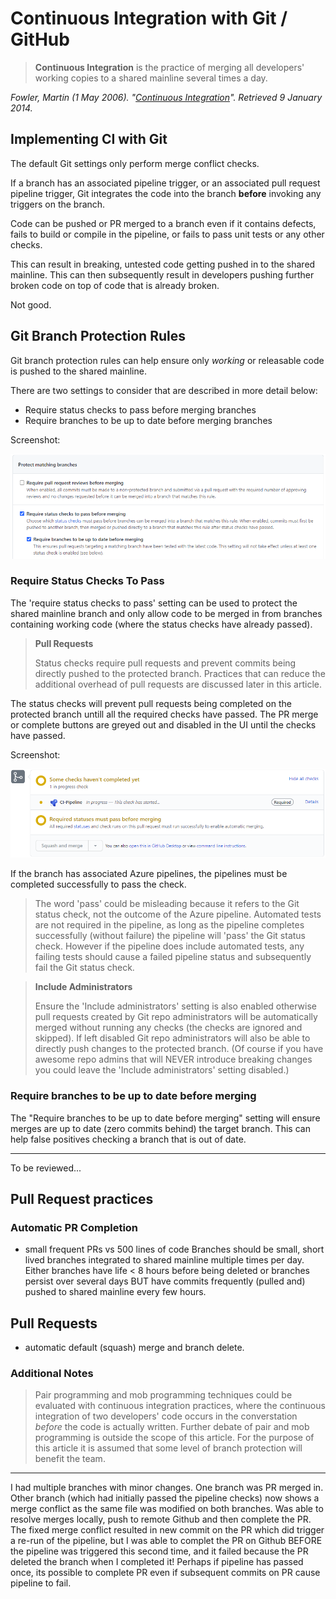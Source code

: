 # Continuous Integration with Git / GitHub

> **Continuous Integration** is the practice of merging all developers' working copies to a shared mainline several times a day.

*Fowler, Martin (1 May 2006). "[Continuous Integration](https://martinfowler.com/articles/continuousIntegration.html)". Retrieved 9 January 2014.*

## Implementing CI with Git 

The default Git settings only perform merge conflict checks.

If a branch has an associated pipeline trigger, or an associated pull request pipeline trigger, Git integrates the code into the branch **before** invoking any triggers on the branch.

Code can be pushed or PR merged to a branch even if it contains defects, fails to build or compile in the pipeline, or fails to pass unit tests or any other checks.

This can result in breaking, untested code getting pushed in to the shared mainline. This can then subsequently result in developers pushing further broken code on top of code that is already broken.

Not good. 

## Git Branch Protection Rules

Git branch protection rules can help ensure only *working* or releasable code is pushed to the shared mainline.

There are two settings to consider that are described in more detail below:

- Require status checks to pass before merging branches
- Require branches to be up to date before merging branches

Screenshot:

![Git branch protection status check settings](git-pipeline-status-check.png)

### Require Status Checks To Pass

The 'require status checks to pass' setting can be used to protect the shared mainline branch and only allow code to be merged in from branches containing working code (where the status checks have already passed).

> **Pull Requests**
>
> Status checks require pull requests and prevent commits being directly pushed to the protected branch. Practices that can reduce the additional overhead of pull requests are discussed later in this article.

The status checks will prevent pull requests being completed on the protected branch untill all the required checks have passed. The PR merge or complete buttons are greyed out and disabled in the UI until the checks have passed.

Screenshot:

![Git branch protection status check settings](git-pr-pipeline-status-check.png)

If the branch has associated Azure pipelines, the pipelines must be completed successfully to pass the check.

> The word 'pass' could be misleading because it refers to the Git status check, not the outcome of the Azure pipeline. Automated tests are not required in the pipeline, as long as the pipeline completes successfully (without failure) the pipeline will 'pass' the Git status check. However if the pipeline does include automated tests, any failing tests should cause a failed pipeline status and subsequently fail the Git status check.  


> **Include Administrators**
> 
> Ensure the 'Include administrators' setting is also enabled otherwise pull requests created by Git repo administrators will be automatically merged without running any checks (the checks are ignored and skipped). If left disabled Git repo administrators will also be able to directly push changes to the protected branch. (Of course if you have awesome repo admins that will NEVER introduce breaking changes you could leave the 'Include administrators' setting disabled.) 

### Require branches to be up to date before merging

The "Require branches to be up to date before merging" setting will ensure merges are up to date (zero commits behind) the target branch. This can help false positives checking a branch that is out of date. 

---
To be reviewed...

## Pull Request practices

### Automatic PR Completion
- small frequent PRs vs 500 lines of code
Branches should be small, short lived branches integrated to shared mainline multiple times per day. Either branches have life < 8 hours before being deleted or branches persist over several days BUT have commits frequently (pulled and) pushed to shared mainline every few hours.

## Pull Requests

- automatic default (squash) merge and branch delete.

### Additional Notes

> Pair programming and mob programming techniques could be evaluated with continuous integration practices, where the continuous integration of two developers' code occurs in the converstation *before* the code is actually written. Further debate of pair and mob programming is outside the scope of this article. For the purpose of this article it is assumed that some level of branch protection will benefit the team. 

---
I had multiple branches with minor changes. One branch was PR merged in. Other branch (which had initially passed the pipeline checks) now shows a merge conflict as the same file was modified on both branches. Was able to resolve merges locally, push to remote Github and then complete the PR. The fixed merge conflict resulted in new commit on the PR which did trigger a re-run of the  pipeline, but I was able to complet the PR on Github BEFORE the pipeline was triggered this second time, and it failed because the PR deleted the branch when I completed it! Perhaps if pipeline has passed once, its possible to complete PR even if subsequent commits on PR cause pipeline to fail.